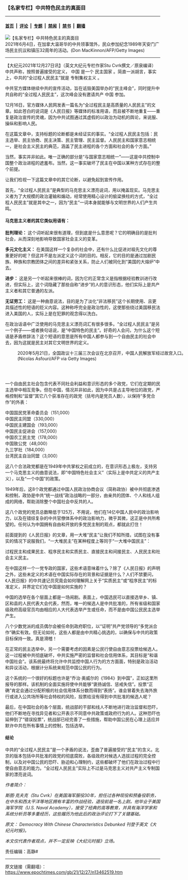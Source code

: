 ### 【名家专栏】中共特色民主的真面目

---

#### [首页](../../../..?n13462519) &nbsp;|&nbsp; [评论](../../../../../epoch-comment?n13462519) &nbsp;|&nbsp; [专题](../../../../../epoch-special?n13462519) &nbsp;|&nbsp; [禁闻](../../../../../epoch-news?n13462519) &nbsp;|&nbsp; [禁书](../../../../../books?n13462519) &nbsp;|&nbsp; [翻墙](https://github.com/gfw-breaker/nogfw/blob/master/README.md?n13462519)


<div><img alt="【名家专栏】中共特色民主的真面目" class="attachment-djy_600_400 size-djy_600_400 wp-post-image" src="https://i.epochtimes.com/assets/uploads/2021/12/id13462532-GettyImages-1233279032-1200x884-600x400.jpeg"/>
<div class="caption">
 2021年6月4日，在加拿大温哥华的中共领事馆外，民众参加纪念1989年天安门广场民主抗议和镇压32周年的活动。(Don MacKinnon/AFP/Getty Images)
</div></div><hr/><div class="post_content" id="artbody" itemprop="articleBody">
 <!-- article content begin -->
 <p>
  【大纪元2021年12月27日讯】（英文大纪元专栏作家Stu Cvrk撰文／原泉编译）中共声称，按照普遍接受的定义，
  <ok href="https://www.epochtimes.com/gb/tag/%E4%B8%AD%E5%9B%BD.html">
   中国
  </ok>
  是一个
  <ok href="https://www.epochtimes.com/gb/tag/%E6%B0%91%E4%B8%BB%E5%9B%BD%E5%AE%B6.html">
   民主国家
  </ok>
  。简直一派胡言，事实上，中共的“全过程人民民主”就是
  <ok href="https://www.epochtimes.com/gb/tag/%E4%B8%93%E5%88%B6%E9%9B%86%E6%9D%83%E4%B8%BB%E4%B9%89.html">
   专制集权主义
  </ok>
  。
 </p>
 <p>
  中共官方媒体继续中共的宣传活动，旨在诋毁美国举办的“民主峰会”，同时提升中共自称的“全过程人民民主”，这次峰会没有邀请共产
  <ok href="https://www.epochtimes.com/gb/tag/%E4%B8%AD%E5%9B%BD.html">
   中国
  </ok>
  参加。
 </p>
 <p>
  12月16日，官方媒体人民网发表一篇名为“全过程民主是高质量的人民民主”的文章。如此苍白的说词是《人民日报》等媒体的标准用语，而且被不断地重复——重复是政治宣传的灵魂，因为中共试图通过其虚假的以政治为动机的舆论，来说服、操纵和影响人民。
 </p>
 <p>
  在这篇文章中，支持标题的论断都是未经证实的事实。“全过程人民民主包括：民主选举、民主协商、民主决策、民主管理、民主监督。人民民主和国家意志相统一，是社会主义民主的典范，涵盖了民主进程的各个方面和社会的各个方面。”
 </p>
 <p>
  当然，事实并非如此。唯一正确的部分是“与国家意志相统一”——这是中共控制中国整个政治进程的遮羞布。当然，这一事实破坏了民主在中国以某种方式存在的整个前提。
 </p>
 <p>
  让我们检视一下这篇文章中的其它论断，以避免起到宣传作用。
 </p>
 <p>
  首先，“全过程人民民主”是典型的马克思主义漂亮说词，用以掩盖现实。马克思主义者为了大规模的政治灌输和煽动，经常使用精心设计的偷梁换柱的方式，“全过程人民民主”就是其中之一，因为“民主”一词本身就能够与文明世界的人们产生共鸣。
 </p>
 <h4>
  马克思主义者的其它类似用语有：
 </h4>
 <p>
  <strong>
   批判理论：
  </strong>
  这个词听起来很有道理，但到底是什么意思呢？它的明确目的是批判社会，从而深刻地影响导致国家社会主义的变革。
 </p>
 <p>
  <strong>
   多元文化主义：
  </strong>
  在美国这样一个复杂的社会中，还有什么比促进对祖先文化的尊重更好的呢？但这并不是左派定义这个词的目的。相反，它的目的是通过加剧民族、种族和宗教团体之间的差异和紧张关系，防止人们被同化到“美国的大熔炉”中去。
 </p>
 <p>
  <strong>
   进步：
  </strong>
  这是另一个听起来很棒的词，因为它的正常含义是指根据经验教训进行改进，但实际上，这个词隐藏了那些自称“进步”的人的意识形态，他们实际上是共产主义者和其它普通的左派。
 </p>
 <p>
  <strong>
   无证劳工：
  </strong>
  这是一种曲意说法，目的是为了淡化“非法移民”这个长期使用、且更具描述性的短语的贬义内容。这种称呼完全是政治性的，这使那些绕过美国移民法进入美国的人，实际上是在犯罪的观念得以洗白。
 </p>
 <p>
  在政治话语中广泛使用的马克思主义漂亮词汇有很多很多。“全过程人民民主”是另一个例子——或者换句话说，是“中国特色的民主”。好奇的人会问，为什么这个短语是矛盾修辞法？这个短语的意思是所有中国人都参与到一个自由民主的社会中去，因为这就是民主对其它文明世界的定义。
 </p>
 <figure aria-describedby="caption-attachment-13462544" class="wp-caption aligncenter" id="attachment_13462544" style="width: 600px">
  <ok href="https://i.epochtimes.com/assets/uploads/2021/12/id13462544-GettyImages-1214309538.jpg" target="_blank">
   <img alt="" class="size-large wp-image-13462544" src="https://i.epochtimes.com/assets/uploads/2021/12/id13462544-GettyImages-1214309538-600x400.jpg"/>
  </ok>
  <br/><figcaption class="wp-caption-text" id="caption-attachment-13462544">
   2020年5月21日，全国政议十三届三次会议在北京召开，中国人民解放军经过故宫入口。(Nicolas Asfouri/AFP via Getty Images)
  </figcaption><br/>
 </figure><br/>
 <p>
  一个自由民主社会包含代表不同社会利益和意识形态的多个政党，它们在定期的民主选举中相互竞争。但在中国，情况并非如此，因为中共是占主导地位的政党，严格控制和“监督”其它八个获准存在的政党（括号内是党员人数），以保持“多党合作”的外表：
 </p>
 <p>
  中国国民党革命委员会（151,000）
  <br/>
  中国民主同盟（330,000）
  <br/>
  中国民主建国会（193,000）
  <br/>
  中国民主促进会（157,000）
  <br/>
  中国农工民主党（178,000）
  <br/>
  中国致公党（48,000）
  <br/>
  九三学社（184,000）
  <br/>
  台湾民主自治同盟（3,000）
 </p>
 <p>
  这八个合法政党都是在1949年中共掌权之前成立的，在意识形态上极左，支持另一个马克思主义的曲意说法，即“中国特色社会主义”（实际上是中共定义的共产主义），以及“一个中国”的政策。
 </p>
 <p>
  1949年后，这8个政党都通过中国人民政治协商会议（简称政协）被中共彻底渗透和控制，政协是中共“统一战线”政治战略的一部分，由亲共的团体、个人和线人组成的网络，帮助消除整个中国社会中反共的人。
 </p>
 <p>
  这八个政党的党员总数略低于125万，不用说，他们在14亿中国人民中的政治影响力，以及在错综复杂的中共官僚体系中的政治影响力，微乎其微，这正是中共所希望的。任何认为中国拥有自由和开放的多党民主制的观点，都就此打住！
 </p>
 <p>
  前面提到的《人民日报》的文章，用一大堆“民主”让我们不知所措，试图在没有事实的情况下说服我们，“一大堆民主”在某种程度上等同于“一大堆中国民主”：
 </p>
 <p>
  过程民主和成果民主、程序民主和实质民主、直接民主和间接民主、人民民主和社会主义民主。
 </p>
 <p>
  在中国这样一个一党专政的国家，这些术语意味着什么？除了《人民日报》的声明之外，这些未定义的术语在中国实际存在的背景和证据是什么？人们不禁要问，《人民日报》的中共速记员究竟会如何理解网上关于“实质民主”或“程序民主”的标准定义，并界定它们在中国是如何实施的？
 </p>
 <p>
  中国的选举在各个层面上都是一场闹剧。表面上，中国选民可以直接选举乡、镇、区和县的人民代表大会代表，然而，唯一的候选人是中共批准的，所有省级和国家级政府高级官员均由相应的人大代表选举产生或任命，而不是由中国公民民主选举产生。
 </p>
 <p>
  八个少数党派的成员偶尔会被任命到政府职位，以“证明”共产党领导的“多党派合作”确实有效。但无论如何，这些人都是由中共精心挑选的，以确保与中共的政策目标保持一致。真是滑稽！
 </p>
 <p>
  在正常的民主选举中，另一个需要考虑的因素是公民行使自由意志投票给候选人。这一过程被中共彻底破坏，中共实施严密的监督和社会信用体系，其目标是“和谐中国社会”。该系统最终将允许中共监控中国人行为的方方面面，特别是政治活动和异议活动，根据计分系统来规范中国公民的行为。
 </p>
 <p>
  这个系统的一个很好的标题也许是“乔治‧奥威尔的《1984》到中国”，正如这里所报导的那样。该机制的全面实施将使中共能够“褒扬诚信、惩戒失信”。投票“正确”肯定会通过分配积极的社会信用体系分数而得到“表扬”。谁会冒着失去海外旅行或进入公共场所等社会特权的风险，投票给没有得到中共批准的候选人呢？
 </p>
 <p>
  最后，在中国社会的各个层面，统战部的干部和线人不断地进行政治监督和恐吓，他们不断地在寻找异见者和公开表示不同意中共政策或政府行为的人。这种恐吓也延伸到了“错误投票”，统战部已经完善了一些措施，帮助中国公民在心理上适应并默许中共在所有事情上的控制，包括选举。
 </p>
 <h4>
  结论
 </h4>
 <p>
  中共的“全过程人民民主”是一个矛盾的说法，歪曲了普遍接受的“民主”的含义。北京的版本包括中共批准的政党的彻底腐败，各级政府对候选人选拔过程的完全控制，以及对中国公民的恐吓、胁迫和心理制约，这些都破坏了他们在政治过程中行使自由意志的能力。“全过程人民民主”实际上不过是马克思主义对共产主义专制国家的漂亮说词。
 </p>
 <p>
  <em>
   作者简介：
  </em>
 </p>
 <p>
  <em>
   斯图‧克夫克（Stu Cvrk）在美国海军服役30年，担任过各种现役和预备役职务，在中东和西太平洋等地区拥有丰富的作战经验，退役前是一名上尉。他毕业于美国海军学院（U.S. Naval Academy），接受了经典的高等教育，并具有海洋学家和系统分析员等多重经历，这些履历为他此后的政治评论打下了关键基础。
  </em>
 </p>
 <p>
  <em>
   原文：
   <ok href="https://www.theepochtimes.com/democracy-with-chinese-characteristics-debunked_4170728.html" rel="noopener noreferrer" target="_blank">
    Democracy With Chinese Characteristics Debunked
   </ok>
   刊登于英文《大纪元时报》。
  </em>
 </p>
 <p>
  <em>
   本文仅代表作者观点，并不一定反映《大纪元时报》立场。
  </em>
 </p>
 <p>
  责任编辑：高静#
 </p>
 <!-- article content end -->
 <div id="below_article_ad">
 </div>
</div>


---

原文链接（需翻墙）：https://www.epochtimes.com/gb/21/12/27/n13462519.htm